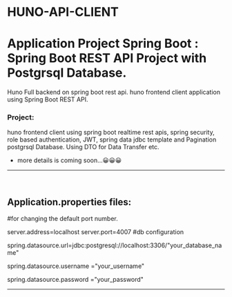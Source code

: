 # HUNO-API-CLIENT
# Application Project Spring Boot : Spring Boot REST API Project with Postgrsql Database.
Huno Full backend  on spring boot rest api. huno frontend client application using Spring Boot REST API.

<h3>Project:</h3> huno frontend client using spring boot realtime rest apis, spring security, role based authentication, JWT, spring data jdbc template and Pagination postgrsql Database. Using DTO for Data Transfer etc.



- more details is coming soon...😀😀😀



<hr>
<br>

## Application.properties files:

#for changing the default port number.

server.address=localhost
server.port=4007
#db configuration

spring.datasource.url=jdbc:postgresql://localhost:3306/"your_database_name"

spring.datasource.username ="your_username"

spring.datasource.password ="your_password"

<hr>
